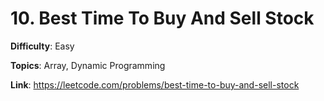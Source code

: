 # 10. Best Time To Buy And Sell Stock

**Difficulty**: Easy

**Topics**: Array, Dynamic Programming

**Link**: https://leetcode.com/problems/best-time-to-buy-and-sell-stock
